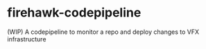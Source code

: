 # firehawk-codepipeline
(WIP) A codepipeline to monitor a repo and deploy changes to VFX infrastructure
